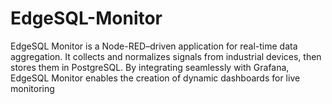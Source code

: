 # EdgeSQL-Monitor
EdgeSQL Monitor is a Node-RED–driven application for real-time data aggregation. It collects and normalizes signals from industrial devices, then stores them in PostgreSQL. By integrating seamlessly with Grafana, EdgeSQL Monitor enables the creation of dynamic dashboards for live monitoring

